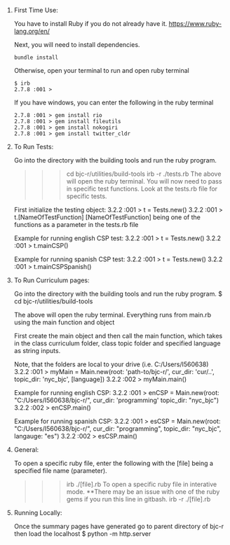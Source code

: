 1. First Time Use:

    You have to install Ruby if you do not already have it.
    https://www.ruby-lang.org/en/

    Next, you will need to install dependencies.
    ```
    bundle install
    ```

    Otherwise, open your terminal to run and open ruby terminal
    ```
    $ irb
    2.7.8 :001 >
    ```

    If you have windows, you can enter the following
    in the ruby terminal
    ```
    2.7.8 :001 > gem install rio
    2.7.8 :001 > gem install fileutils
    2.7.8 :001 > gem install nokogiri
    2.7.8 :001 > gem install twitter_cldr
    ```

2. To Run Tests:

    Go into the directory with the building tools
    and run the ruby program.
    >>> cd bjc-r/utilities/build-tools
    >>> irb -r ./tests.rb
    The above will open the ruby terminal. You will now need to pass in
    specific test functions. Look at the tests.rb file for specific tests.

    First initialize the testing object:
    3.2.2 :001 > t = Tests.new()
    3.2.2 :001 > t.[NameOfTestFunction]
    [NameOfTestFunction] being one of the functions as a parameter in the tests.rb file

    Example for running english CSP test:
    3.2.2 :001 > t = Tests.new()
    3.2.2 :001 > t.mainCSP()

    Example for running spanish CSP test:
    3.2.2 :001 > t = Tests.new()
    3.2.2 :001 > t.mainCSPSpanish()

3. To Run Curriculum pages:

    Go into the directory with the building tools
    and run the ruby program.
    $ cd bjc-r/utilities/build-tools

    The above will open the ruby terminal.
    Everything runs from main.rb using the main function and object

    First create the main object and then call the main function,
    which takes in the class curriculum folder, class topic folder
    and specified language as string inputs.

    Note, that the folders are local to your drive (i.e. C:/Users/I560638)
    3.2.2 :001 > myMain = Main.new(root: 'path-to/bjc-r/', cur_dir: 'cur/..', topic_dir: 'nyc_bjc', [language])
    3.2.2 :002 > myMain.main()

    Example for running english CSP:
    3.2.2 :001 > enCSP = Main.new(root: "C:/Users/I560638/bjc-r/", cur_dir: 'programming' topic_dir: "nyc_bjc")
    3.2.2 :002 > enCSP.main()

     Example for running spanish CSP:
    3.2.2 :001 > esCSP = Main.new(root: "C:/Users/I560638/bjc-r/", cur_dir: "programming", topic_dir: "nyc_bjc", langauge: "es")
    3.2.2 :002 > esCSP.main()


4. General:

    To open a specific ruby file, enter the following with the [file]
    being a specified file name (parameter).
    >>> irb ./[file].rb
    To open a specific ruby file in interative mode.
    **There may be an issue with one of the ruby gems if you run this line in gitbash.
    >>> irb -r ./[file].rb


5. Running Locally:

    Once the summary pages have generated go to parent directory of bjc-r
    then load the localhost
    $ python -m http.server

